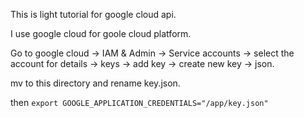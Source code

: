 This is light tutorial for google cloud api.

I use google cloud for goole cloud platform.

Go to google cloud -> IAM & Admin -> Service accounts -> select the account for details -> keys -> add key -> create new key -> json.  

mv to this directory and rename key.json.

then `export GOOGLE_APPLICATION_CREDENTIALS="/app/key.json"`